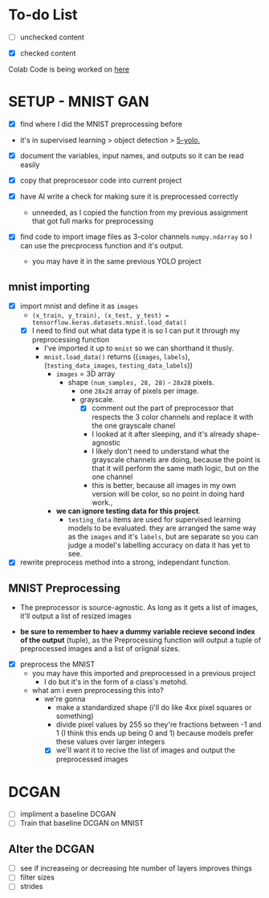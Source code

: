 # To-do List

- [ ] unchecked content

- [X] checked content

Colab Code is being worked on [here](https://colab.research.google.com/drive/1NA0OC1-2ocgxEiNO--E7BGnhutgOILcZ?usp=sharing)

# SETUP - MNIST GAN

- [x] find where I did the MNIST preprocessing before
* it's in supervised learning > object detection > [5-yolo.](https://github.com/Jabulani-N/atlas-machine_learning/blob/main/supervised_learning/object_detection/5-yolo.py)

- [x] document the variables, input names, and outputs so it can be read easily
- [x] copy that preprocessor code into current project

- [x] have AI write a check for making sure it is preprocessed correctly

  * unneeded, as I copied the function from my previous assignment that got full marks for preprocessing

- [x] find code to import image files as 3-color channels `numpy.ndarray` so I can use the precprocess function and it's output.

  * you may have it in the same previous YOLO project

## mnist importing

- [x] import mnist and define it as `images`
  * `(x_train, y_train), (x_test, y_test) = tensorflow.keras.datasets.mnist.load_data()`
  - [x] I need to find out what data type it is so I can put it through my preprocessing function
    * I've imported it up to `mnist` so we can shorthand it thusly.
    * `mnist.load_data()` returns ((`images`, `labels`),(`testing_data_images`, `testing_data_labels`))
      * `images` = 3D array
        * shape `(num_samples, 28, 28)` - `28x28` pixels.
          * one `28x28` array of pixels per image.
          * grayscale.
            * [x]  comment out the part of preprocessor that respects the 3 color channels and replace it with the one grayscale chanel
              * I looked at it after sleeping, and it's already shape-agnostic
              * I likely don't need to understand what the grayscale channels are doing, because the point is that it will perform the same math logic, but on the one channel
              * this is better, because all images in my own version will be color, so no point in doing hard work.,
      * **we can ignore testing data for this project**.
        * `testing_data` items are used for supervised learning models to be evaluated. they are arranged the same way as the `images` and it's `labels`, but are separate so you can judge a model's labelling accuracy on data it has yet to see.
- [x]  rewrite preprocess method into a strong, independant function.

## MNIST Preprocessing

* The preprocessor is source-agnostic. As long as it gets a list of images, it'll output a list of resized images

* **be sure to remember to haev a dummy variable recieve second index of the output** (tuple), as the Preprocessing function will output a tuple of preprocessed images and a list of oriignal sizes.

- [x]  preprocess the MNIST
    * you may have this imported and preprocessed in a previous project
      * I do but it's in the form of a class's metohd.
    * what am i even preprocessing this into?
      * we're gonna
        * make a standardized shape (i'll do like 4xx pixel squares or something)
        * divide pixel values by 255 so they're fractions between -1 and 1 (I think this ends up being 0 and 1) because models prefer these values over larger integers
        * [x] we'll want it to recive the list of images and output the preprocessed images

# DCGAN

- [ ] impliment a baseline DCGAN
- [ ] Train that baseline DCGAN on MNIST

## Alter the DCGAN
- [ ] see if increaseing or decreasing hte number of layers improves things
- [ ] filter sizes
- [ ] strides
